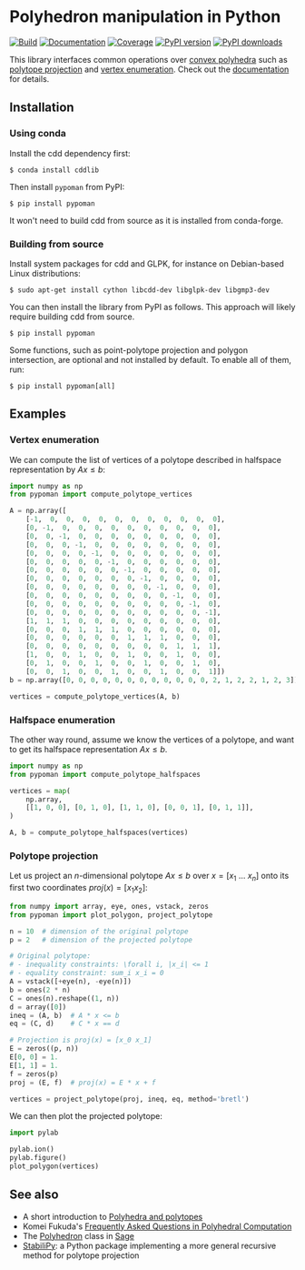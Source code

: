 # Polyhedron manipulation in Python

[![Build](https://img.shields.io/github/actions/workflow/status/stephane-caron/pypoman/ci.yml?branch=main)](https://github.com/stephane-caron/pypoman/actions)
[![Documentation](https://img.shields.io/github/actions/workflow/status/stephane-caron/pypoman/docs.yml?branch=main&label=docs)](https://stephane-caron.github.io/pypoman/)
[![Coverage](https://coveralls.io/repos/github/stephane-caron/pypoman/badge.svg?branch=main)](https://coveralls.io/github/stephane-caron/pypoman?branch=main)
[![PyPI version](https://img.shields.io/pypi/v/pypoman?color=blue)](https://pypi.org/project/pypoman/)
[![PyPI downloads](https://img.shields.io/pypi/dm/pypoman?color=blue)](https://pypistats.org/packages/pypoman)

This library interfaces common operations over [convex polyhedra](https://en.wikipedia.org/wiki/Convex_polyhedron) such as [polytope projection](https://stephane-caron.github.io/pypoman/index.html#module-pypoman.projection) and [vertex enumeration](https://stephane-caron.github.io/pypoman/index.html#module-pypoman.duality). Check out the [documentation](https://stephane-caron.github.io/pypoman/) for details.

## Installation

### Using conda

Install the cdd dependency first:

```console
$ conda install cddlib
```

Then install `pypoman` from PyPI:

```console
$ pip install pypoman
```

It won't need to build cdd from source as it is installed from conda-forge.

### Building from source

Install system packages for cdd and GLPK, for instance on Debian-based Linux distributions:

```console
$ sudo apt-get install cython libcdd-dev libglpk-dev libgmp3-dev
```

You can then install the library from PyPI as follows. This approach will likely require building cdd from source.

```console
$ pip install pypoman
```

Some functions, such as point-polytope projection and polygon intersection, are optional and not installed by default. To enable all of them, run:

```console
$ pip install pypoman[all]
```

## Examples

### Vertex enumeration

We can compute the list of vertices of a polytope described in halfspace representation by $A x \leq b$:

```python
import numpy as np
from pypoman import compute_polytope_vertices

A = np.array([
    [-1,  0,  0,  0,  0,  0,  0,  0,  0,  0,  0,  0],
    [0, -1,  0,  0,  0,  0,  0,  0,  0,  0,  0,  0],
    [0,  0, -1,  0,  0,  0,  0,  0,  0,  0,  0,  0],
    [0,  0,  0, -1,  0,  0,  0,  0,  0,  0,  0,  0],
    [0,  0,  0,  0, -1,  0,  0,  0,  0,  0,  0,  0],
    [0,  0,  0,  0,  0, -1,  0,  0,  0,  0,  0,  0],
    [0,  0,  0,  0,  0,  0, -1,  0,  0,  0,  0,  0],
    [0,  0,  0,  0,  0,  0,  0, -1,  0,  0,  0,  0],
    [0,  0,  0,  0,  0,  0,  0,  0, -1,  0,  0,  0],
    [0,  0,  0,  0,  0,  0,  0,  0,  0, -1,  0,  0],
    [0,  0,  0,  0,  0,  0,  0,  0,  0,  0, -1,  0],
    [0,  0,  0,  0,  0,  0,  0,  0,  0,  0,  0, -1],
    [1,  1,  1,  0,  0,  0,  0,  0,  0,  0,  0,  0],
    [0,  0,  0,  1,  1,  1,  0,  0,  0,  0,  0,  0],
    [0,  0,  0,  0,  0,  0,  1,  1,  1,  0,  0,  0],
    [0,  0,  0,  0,  0,  0,  0,  0,  0,  1,  1,  1],
    [1,  0,  0,  1,  0,  0,  1,  0,  0,  1,  0,  0],
    [0,  1,  0,  0,  1,  0,  0,  1,  0,  0,  1,  0],
    [0,  0,  1,  0,  0,  1,  0,  0,  1,  0,  0,  1]])
b = np.array([0, 0, 0, 0, 0, 0, 0, 0, 0, 0, 0, 0, 2, 1, 2, 2, 1, 2, 3])

vertices = compute_polytope_vertices(A, b)
```

### Halfspace enumeration

The other way round, assume we know the vertices of a polytope, and want to get its halfspace representation $A x \leq b$.

```python
import numpy as np
from pypoman import compute_polytope_halfspaces

vertices = map(
    np.array,
    [[1, 0, 0], [0, 1, 0], [1, 1, 0], [0, 0, 1], [0, 1, 1]],
)

A, b = compute_polytope_halfspaces(vertices)
```

### Polytope projection

Let us project an $n$-dimensional polytope $A x \leq b$ over $x = [x_1\ \ldots\ x_n]$ onto its first two coordinates $proj(x) = [x_1 x_2]$:

```python
from numpy import array, eye, ones, vstack, zeros
from pypoman import plot_polygon, project_polytope

n = 10  # dimension of the original polytope
p = 2   # dimension of the projected polytope

# Original polytope:
# - inequality constraints: \forall i, |x_i| <= 1
# - equality constraint: sum_i x_i = 0
A = vstack([+eye(n), -eye(n)])
b = ones(2 * n)
C = ones(n).reshape((1, n))
d = array([0])
ineq = (A, b)  # A * x <= b
eq = (C, d)    # C * x == d

# Projection is proj(x) = [x_0 x_1]
E = zeros((p, n))
E[0, 0] = 1.
E[1, 1] = 1.
f = zeros(p)
proj = (E, f)  # proj(x) = E * x + f

vertices = project_polytope(proj, ineq, eq, method='bretl')
```

We can then plot the projected polytope:

```python
import pylab

pylab.ion()
pylab.figure()
plot_polygon(vertices)
```

## See also

- A short introduction to [Polyhedra and polytopes](https://scaron.info/blog/polyhedra-and-polytopes.html)
- Komei Fukuda's [Frequently Asked Questions in Polyhedral Computation](https://www.inf.ethz.ch/personal/fukudak/polyfaq/polyfaq.html)
- The [Polyhedron](http://doc.sagemath.org/html/en/reference/discrete_geometry/sage/geometry/polyhedron/constructor.html) class in [Sage](http://www.sagemath.org/)
- [StabiliPy](https://github.com/haudren/stabilipy): a Python package implementing a more general recursive method for polytope projection
